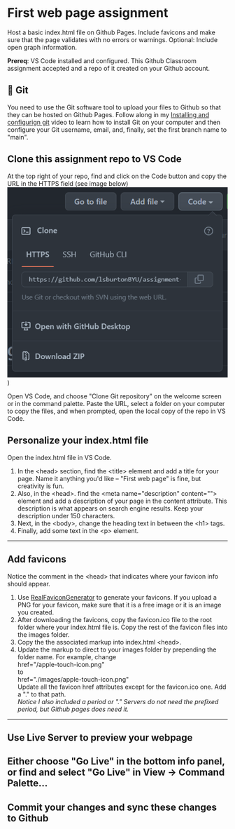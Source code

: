 # First web page assignment
Host a basic index.html file on Github Pages. Include favicons and make sure that the page validates with no errors or warnings.
Optional: Include open graph information.

**Prereq**: VS Code installed and configured. This Github Classroom assignment accepted and a repo of it created on your Github account.

## :large_orange_diamond: Git
You need to use the Git software tool to upload your files to Github so that they can be hosted on Github Pages. Follow along in my [Installing and configurign git](https://youtu.be/NFlwNFBTw4c) video to learn how to install Git on your computer and then configure your Git username, email, and, finally, set the first branch name to "main". 

## Clone this assignment repo to VS Code
At the top right of your repo, find and click on the Code button and copy the URL in the HTTPS field (see image below)
![location of clone url](https://raw.githubusercontent.com/lsburtonBYU/codepen-images/main/code-clone.png))

Open VS Code, and choose "Clone Git repository" on the welcome screen or in the command palette. Paste the URL, select a folder on your computer to copy the files, and when prompted, open the local copy of the repo in VS Code.

## Personalize your index.html file
Open the index.html file in VS Code. 
1. In the &lt;head&gt; section, find the &lt;title&gt; element and add a title for your page. Name it anything you'd like &ndash; "First web page" is fine, but creativity is fun.
2. Also, in the &lt;head&gt;. find the &lt;meta name="description" content=""&gt; element and add a description of your page in the content attribute. This description is what appears on search engine results. Keep your description under 150 characters.
3. Next, in the &lt;body&gt;, change the heading text in between the &lt;h1&gt; tags.
4. Finally, add some text in the &lt;p&gt; element.
---  
## Add favicons
Notice the comment in the &lt;head&gt; that indicates where your favicon info should appear.
1. Use [RealFaviconGenerator](https://realfavicongenerator.net/) to generate your favicons. If you upload a PNG for your favicon, make sure that it is a free image or it is an image you created. 
2. After downloading the favicons, copy the favicon.ico file to the root folder where your index.html file is. Copy the rest of the favicon files into the images folder.  
3. Copy the the associated markup into index.html &lt;head&gt;. 
4. Update the markup to direct to your images folder by prepending the folder name. For example, change<br>
   href="/apple-touch-icon.png"<br>
to<br>
   href="./images/apple-touch-icon.png"<br>
   Update all the favicon href attributes except for the favicon.ico one. Add a "." to that path.<br>
  _Notice I also included a period or "." Servers do not need the prefixed period, but Github pages does need it._
---
  ## Use Live Server to preview your webpage
  
  Either choose "Go Live" in the bottom info panel, or find and select "Go Live" in View -> Command Palette...
  ---
  ## Commit your changes and sync these changes to Github
  
